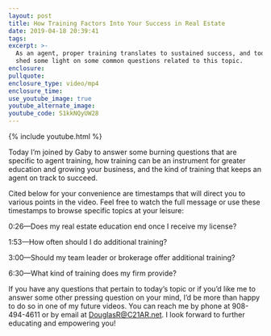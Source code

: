 ```yaml
---
layout: post
title: How Training Factors Into Your Success in Real Estate
date: 2019-04-18 20:39:41
tags:
excerpt: >-
  As an agent, proper training translates to sustained success, and today I’ll
  shed some light on some common questions related to this topic.
enclosure:
pullquote:
enclosure_type: video/mp4
enclosure_time:
use_youtube_image: true
youtube_alternate_image:
youtube_code: S1kkNQyUW28
---
```


{% include youtube.html %}

Today I’m joined by Gaby to answer some burning questions that are specific to agent training, how training can be an instrument for greater education and growing your business, and the kind of training that keeps an agent on track to succeed. &nbsp;&nbsp;

Cited below for your convenience are timestamps that will direct you to various points in the video. Feel free to watch the full message or use these timestamps to browse specific topics at your leisure:&nbsp;

0:26—Does my real estate education end once I receive my license?&nbsp;

1:53—How often should I do additional training?&nbsp;

3:00—Should my team leader or brokerage offer additional training?&nbsp;

6:30—What kind of training does my firm provide?&nbsp;

If you have any questions that pertain to today’s topic or if you’d like me to answer some other pressing question on your mind, I’d be more than happy to do so in one of my future videos. You can reach me by phone at 908-494-4611 or by email at DouglasR@C21AR.net. I look forward to further educating and empowering you\!&nbsp;<br>&nbsp;

&nbsp;